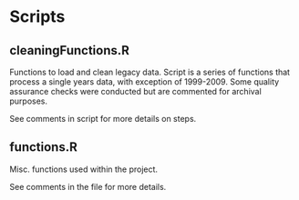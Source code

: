 # Scripts

## cleaningFunctions.R

Functions to load and clean legacy data. Script is a series of functions that process a single years data, with exception of 1999-2009. Some quality assurance checks were conducted but are commented for archival purposes. 

See comments in script for more details on steps.

## functions.R

Misc. functions used within the project.

See comments in the file for more details.

